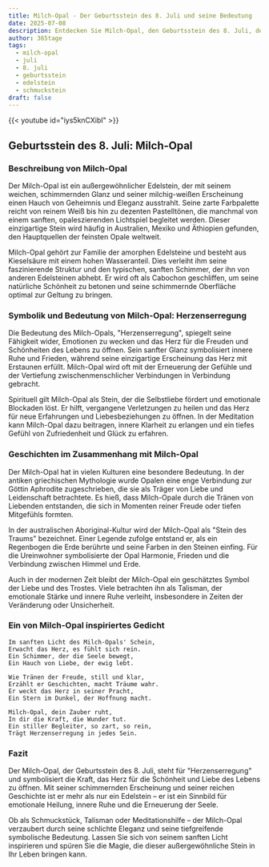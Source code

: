```yaml
---
title: Milch-Opal - Der Geburtsstein des 8. Juli und seine Bedeutung
date: 2025-07-08
description: Entdecken Sie Milch-Opal, den Geburtsstein des 8. Juli, der Herzenserregung symbolisiert. Seine Symbolik und Geschichte werden Sie inspirieren.
author: 365tage
tags:
  - milch-opal
  - juli
  - 8. juli
  - geburtsstein
  - edelstein
  - schmuckstein
draft: false
---
```


{{< youtube id="iys5knCXibI" >}}

## Geburtsstein des 8. Juli: Milch-Opal

### Beschreibung von Milch-Opal

Der Milch-Opal ist ein außergewöhnlicher Edelstein, der mit seinem weichen, schimmernden Glanz und seiner milchig-weißen Erscheinung einen Hauch von Geheimnis und Eleganz ausstrahlt. Seine zarte Farbpalette reicht von reinem Weiß bis hin zu dezenten Pastelltönen, die manchmal von einem sanften, opaleszierenden Lichtspiel begleitet werden. Dieser einzigartige Stein wird häufig in Australien, Mexiko und Äthiopien gefunden, den Hauptquellen der feinsten Opale weltweit.

Milch-Opal gehört zur Familie der amorphen Edelsteine und besteht aus Kieselsäure mit einem hohen Wasseranteil. Dies verleiht ihm seine faszinierende Struktur und den typischen, sanften Schimmer, der ihn von anderen Edelsteinen abhebt. Er wird oft als Cabochon geschliffen, um seine natürliche Schönheit zu betonen und seine schimmernde Oberfläche optimal zur Geltung zu bringen.

### Symbolik und Bedeutung von Milch-Opal: Herzenserregung

Die Bedeutung des Milch-Opals, "Herzenserregung", spiegelt seine Fähigkeit wider, Emotionen zu wecken und das Herz für die Freuden und Schönheiten des Lebens zu öffnen. Sein sanfter Glanz symbolisiert innere Ruhe und Frieden, während seine einzigartige Erscheinung das Herz mit Erstaunen erfüllt. Milch-Opal wird oft mit der Erneuerung der Gefühle und der Vertiefung zwischenmenschlicher Verbindungen in Verbindung gebracht.

Spirituell gilt Milch-Opal als Stein, der die Selbstliebe fördert und emotionale Blockaden löst. Er hilft, vergangene Verletzungen zu heilen und das Herz für neue Erfahrungen und Liebesbeziehungen zu öffnen. In der Meditation kann Milch-Opal dazu beitragen, innere Klarheit zu erlangen und ein tiefes Gefühl von Zufriedenheit und Glück zu erfahren.

### Geschichten im Zusammenhang mit Milch-Opal

Der Milch-Opal hat in vielen Kulturen eine besondere Bedeutung. In der antiken griechischen Mythologie wurde Opalen eine enge Verbindung zur Göttin Aphrodite zugeschrieben, die sie als Träger von Liebe und Leidenschaft betrachtete. Es hieß, dass Milch-Opale durch die Tränen von Liebenden entstanden, die sich in Momenten reiner Freude oder tiefen Mitgefühls formten.

In der australischen Aboriginal-Kultur wird der Milch-Opal als "Stein des Traums" bezeichnet. Einer Legende zufolge entstand er, als ein Regenbogen die Erde berührte und seine Farben in den Steinen einfing. Für die Ureinwohner symbolisierte der Opal Harmonie, Frieden und die Verbindung zwischen Himmel und Erde.

Auch in der modernen Zeit bleibt der Milch-Opal ein geschätztes Symbol der Liebe und des Trostes. Viele betrachten ihn als Talisman, der emotionale Stärke und innere Ruhe verleiht, insbesondere in Zeiten der Veränderung oder Unsicherheit.

### Ein von Milch-Opal inspiriertes Gedicht

```
Im sanften Licht des Milch-Opals' Schein,  
Erwacht das Herz, es fühlt sich rein.  
Ein Schimmer, der die Seele bewegt,  
Ein Hauch von Liebe, der ewig lebt.  

Wie Tränen der Freude, still und klar,  
Erzählt er Geschichten, macht Träume wahr.  
Er weckt das Herz in seiner Pracht,  
Ein Stern im Dunkel, der Hoffnung macht.  

Milch-Opal, dein Zauber ruht,  
In dir die Kraft, die Wunder tut.  
Ein stiller Begleiter, so zart, so rein,  
Trägt Herzenserregung in jedes Sein.  
```

### Fazit

Der Milch-Opal, der Geburtsstein des 8. Juli, steht für "Herzenserregung" und symbolisiert die Kraft, das Herz für die Schönheit und Liebe des Lebens zu öffnen. Mit seiner schimmernden Erscheinung und seiner reichen Geschichte ist er mehr als nur ein Edelstein – er ist ein Sinnbild für emotionale Heilung, innere Ruhe und die Erneuerung der Seele.

Ob als Schmuckstück, Talisman oder Meditationshilfe – der Milch-Opal verzaubert durch seine schlichte Eleganz und seine tiefgreifende symbolische Bedeutung. Lassen Sie sich von seinem sanften Licht inspirieren und spüren Sie die Magie, die dieser außergewöhnliche Stein in Ihr Leben bringen kann.